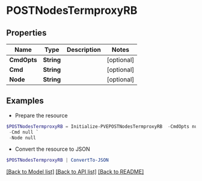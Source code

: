 # POSTNodesTermproxyRB
## Properties

Name | Type | Description | Notes
------------ | ------------- | ------------- | -------------
**CmdOpts** | **String** |  | [optional] 
**Cmd** | **String** |  | [optional] 
**Node** | **String** |  | [optional] 

## Examples

- Prepare the resource
```powershell
$POSTNodesTermproxyRB = Initialize-PVEPOSTNodesTermproxyRB  -CmdOpts null `
 -Cmd null `
 -Node null
```

- Convert the resource to JSON
```powershell
$POSTNodesTermproxyRB | ConvertTo-JSON
```

[[Back to Model list]](../README.md#documentation-for-models) [[Back to API list]](../README.md#documentation-for-api-endpoints) [[Back to README]](../README.md)

